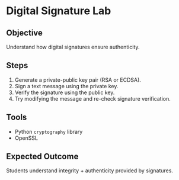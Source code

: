# Digital Signature Lab

## Objective
Understand how digital signatures ensure authenticity.

## Steps
1. Generate a private-public key pair (RSA or ECDSA).
2. Sign a text message using the private key.
3. Verify the signature using the public key.
4. Try modifying the message and re-check signature verification.

## Tools
- Python `cryptography` library
- OpenSSL

## Expected Outcome
Students understand integrity + authenticity provided by signatures.
